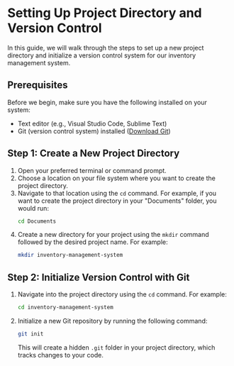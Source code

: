 # Setting Up Project Directory and Version Control

In this guide, we will walk through the steps to set up a new project directory and initialize a version control system for our inventory management system.

## Prerequisites

Before we begin, make sure you have the following installed on your system:

- Text editor (e.g., Visual Studio Code, Sublime Text)
- Git (version control system) installed ([Download Git](https://git-scm.com/downloads))

## Step 1: Create a New Project Directory

1. Open your preferred terminal or command prompt.
2. Choose a location on your file system where you want to create the project directory.
3. Navigate to that location using the `cd` command. For example, if you want to create the project directory in your "Documents" folder, you would run:
   ```bash
   cd Documents
   ```
4. Create a new directory for your project using the `mkdir` command followed by the desired project name. For example:
   ```bash
   mkdir inventory-management-system
   ```

## Step 2: Initialize Version Control with Git

1. Navigate into the project directory using the `cd` command. For example:
   ```bash
   cd inventory-management-system
   ```
2. Initialize a new Git repository by running the following command:
   ```bash
   git init
   ```
   This will create a hidden `.git` folder in your project directory, which tracks changes to your code.

